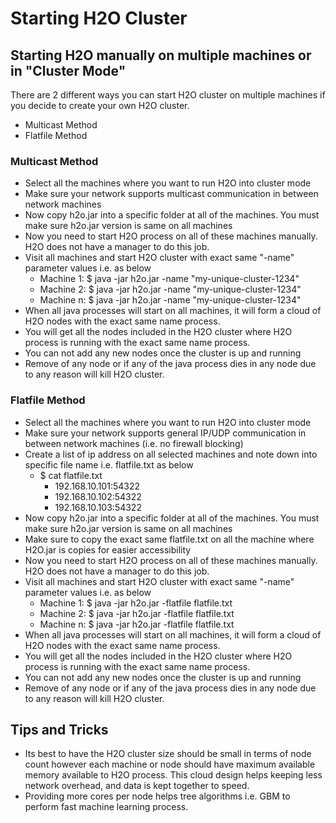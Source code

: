 # Starting H2O Cluster #

## Starting H2O manually on multiple machines or in "Cluster Mode" ##
  There are 2 different ways you can start H2O cluster on multiple machines if you decide to create your own H2O cluster. 
  - Multicast Method
  - Flatfile Method

### Multicast Method ###
 - Select all the machines where you want to run H2O into cluster mode
 - Make sure your network supports multicast communication in between network machines
 - Now copy h2o.jar into a specific folder at all of the machines. You must make sure h2o.jar version is same on all machines
 - Now you need to start H2O process on all of these machines manually. H2O does not have a manager to do this job.
 - Visit all machines and start H2O cluster with exact same "-name" parameter values i.e. as below
   - Machine 1: $ java -jar h2o.jar -name "my-unique-cluster-1234"
   - Machine 2: $ java -jar h2o.jar -name "my-unique-cluster-1234"
   - Machine n: $ java -jar h2o.jar -name "my-unique-cluster-1234"
 - When all java processes will start on all machines, it will form a cloud of H2O nodes with the exact same name process. 
 - You will get all the nodes included in the H2O cluster where H2O process is running with the exact same name process. 
 - You can not add any new nodes once the cluster is up and running
 - Remove of any node or if any of the java process dies in any node due to any reason will kill H2O cluster.
 
### Flatfile Method ###
 - Select all the machines where you want to run H2O into cluster mode
 - Make sure your network supports general IP/UDP communication in between network machines (i.e. no firewall blocking)
 - Create a list of ip address on all selected machines and note down into specific file name i.e. flatfile.txt as below
   - $ cat flatfile.txt
     - 192.168.10.101:54322
     - 192.168.10.102:54322
     - 192.168.10.103:54322
 - Now copy h2o.jar into a specific folder at all of the machines. You must make sure h2o.jar version is same on all machines
 - Make sure to copy the exact same flatfile.txt on all the machine where H2O.jar is copies for easier accessibility
 - Now you need to start H2O process on all of these machines manually. H2O does not have a manager to do this job.
 - Visit all machines and start H2O cluster with exact same "-name" parameter values i.e. as below
   - Machine 1: $ java -jar h2o.jar -flatfile flatfile.txt
   - Machine 2: $ java -jar h2o.jar -flatfile flatfile.txt
   - Machine n: $ java -jar h2o.jar -flatfile flatfile.txt
 - When all java processes will start on all machines, it will form a cloud of H2O nodes with the exact same name process. 
 - You will get all the nodes included in the H2O cluster where H2O process is running with the exact same name process. 
 - You can not add any new nodes once the cluster is up and running
 - Remove of any node or if any of the java process dies in any node due to any reason will kill H2O cluster.
 
## Tips and Tricks ##
 - Its best to have the H2O cluster size should be small in terms of node count however each machine or node should have maximum available memory available to H2O process. This cloud design helps keeping less network overhead, and data is kept together to speed.
  - Providing more cores per node helps tree algorithms i.e. GBM to perform fast machine learning process.
